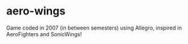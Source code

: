 # aero-wings
Game coded in 2007 (in between semesters) using Allegro, inspired in AeroFighters and SonicWings!
